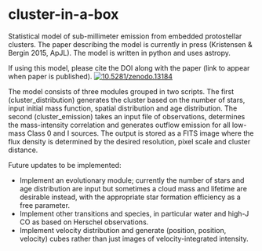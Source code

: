 cluster-in-a-box
================

Statistical model of sub-millimeter emission from embedded protostellar clusters. The paper describing the model is currently in press (Kristensen & Bergin 2015, ApJL). The model is written in python and uses astropy. 

If using this model, please cite the DOI along with the paper (link to appear when paper is published). 
<a href="http://dx.doi.org/10.5281/zenodo.13184"><img src="https://zenodo.org/badge/doi/10.5281/zenodo.13184.svg" alt="10.5281/zenodo.13184"></a>

The model consists of three modules grouped in two scripts. The first (cluster_distribution) generates the cluster based on the number of stars, input initial mass function, spatial distribution and age distribution. The second (cluster_emission) takes an input file of observations, determines the mass-intensity correlation and generates outflow emission for all low-mass Class 0 and I sources. The output is stored as a FITS image where the flux density is determined by the desired resolution, pixel scale and cluster distance. 

Future updates to be implemented:
* Implement an evolutionary module; currently the number of stars and age distribution are input but sometimes a cloud mass and lifetime are desirable instead, with the appropriate star formation efficiency as a free parameter. 
* Implement other transitions and species, in particular water and high-J CO as based on Herschel observations. 
* Implement velocity distribution and generate (position, position, velocity) cubes rather than just images of velocity-integrated intensity. 
